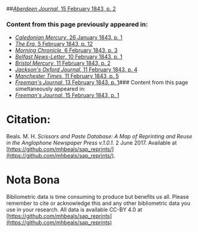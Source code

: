 ##[*Aberdeen Journal*, 15 February 1843, p. 2](https://mhbeals.github.io/sap_html/Aberdeen-Journal/Aberdeen-Journal-15-February-1843-p-2)

### Content from this page previously appeared in:
+ [*Caledonian Mercury*, 26 January 1843, p. 1](https://mhbeals.github.io/sap_html/Caledonian-Mercury/Caledonian-Mercury-26-January-1843-p-1)
+ [*The Era*, 5 February 1843, p. 12](https://mhbeals.github.io/sap_html/The-Era/The-Era-5-February-1843-p-12)
+ [*Morning Chronicle*, 6 February 1843, p. 3](https://mhbeals.github.io/sap_html/Morning-Chronicle/Morning-Chronicle-6-February-1843-p-3)
+ [*Belfast News-Letter*, 10 February 1843, p. 1](https://mhbeals.github.io/sap_html/Belfast-News-Letter/Belfast-News-Letter-10-February-1843-p-1)
+ [*Bristol Mercury*, 11 February 1843, p. 2](https://mhbeals.github.io/sap_html/Bristol-Mercury/Bristol-Mercury-11-February-1843-p-2)
+ [*Jackson's Oxford Journal*, 11 February 1843, p. 4](https://mhbeals.github.io/sap_html/Jackson's-Oxford-Journal/Jackson's-Oxford-Journal-11-February-1843-p-4)
+ [*Manchester Times*, 11 February 1843, p. 5](https://mhbeals.github.io/sap_html/Manchester-Times/Manchester-Times-11-February-1843-p-5)
+ [*Freeman's Journal*, 13 February 1843, p. 1](https://mhbeals.github.io/sap_html/Freeman's-Journal/Freeman's-Journal-13-February-1843-p-1)### Content from this page simeltaneously appeared in:
+ [*Freeman's Journal*, 15 February 1843, p. 1](https://mhbeals.github.io/sap_html/Freeman's-Journal/Freeman's-Journal-15-February-1843-p-1)
                    
# Citation: 

Beals. M. H. *Scissors and Paste Database: A Map of Reprinting and Reuse in the Anglophone Newspaper Press v.1.0.1.* 2 June 2017. Available at [https://github.com/mhbeals/sap_reprints/](https://github.com/mhbeals/sap_reprints/). 
                    
# Nota Bona

Bibliometric data is time consuming to produce but benefits us all. Please remember to cite or acknowledge this and any other bibliometric data you use in your research. All data is available CC-BY 4.0 at [https://github.com/mhbeals/sap_reprints](https://github.com/mhbeals/sap_reprints)